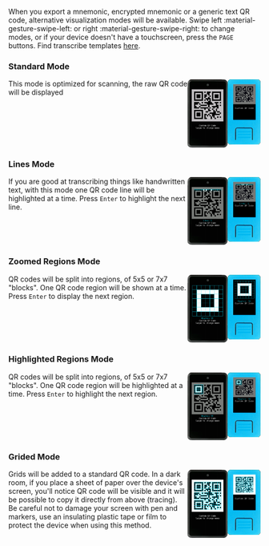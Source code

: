 When you export a mnemonic, encrypted mnemonic or a generic text QR code, alternative visualization modes will be available. Swipe left :material-gesture-swipe-left: or right :material-gesture-swipe-right: to change modes, or if your device doesn't have a touchscreen, press the `PAGE` buttons. Find transcribe templates [here](https://github.com/odudex/krux_binaries/tree/main/templates).

### Standard Mode
<img src="../../../img/maixpy_m5stickv/standard-qr-code-250.png" align="right" style="width: 13%;">
<img src="../../../img/maixpy_amigo/standard-qr-code-300.png" align="right" style="width: 16%;">

This mode is optimized for scanning, the raw QR code will be displayed

<div style="clear: both"></div>

### Lines Mode
<img src="../../../img/maixpy_m5stickv/lines-qr-code-250.png" align="right" style="width: 13%;">
<img src="../../../img/maixpy_amigo/lines-qr-code-300.png" align="right" style="width: 16%;">

If you are good at transcribing things like handwritten text, with this mode one QR code line will be highlighted at a time. Press `Enter` to highlight the next line.

<div style="clear: both"></div>

### Zoomed Regions Mode
<img src="../../../img/maixpy_m5stickv/zoomed-qr-code-250.png" align="right" style="width: 13%;">
<img src="../../../img/maixpy_amigo/zoomed-qr-code-300.png" align="right" style="width: 16%;">

QR codes will be split into regions, of 5x5 or 7x7 "blocks". One QR code region will be shown at a time. Press `Enter` to display the next region.

<div style="clear: both"></div>

### Highlighted Regions Mode
<img src="../../../img/maixpy_m5stickv/regions-qr-code-250.png" align="right" style="width: 13%;">
<img src="../../../img/maixpy_amigo/regions-qr-code-300.png" align="right" style="width: 16%;">

QR codes will be split into regions, of 5x5 or 7x7 "blocks". One QR code region will be highlighted at a time. Press `Enter` to highlight the next region.

<div style="clear: both"></div>

### Grided Mode
<img src="../../../img/maixpy_m5stickv/grided-qr-code-250.png" align="right" style="width: 13%;">
<img src="../../../img/maixpy_amigo/grided-qr-code-300.png" align="right" style="width: 16%;">

Grids will be added to a standard QR code. In a dark room, if you place a sheet of paper over the device's screen, you'll notice QR code will be visible and it will be possible to copy it directly from above (tracing). Be careful not to damage your screen with pen and markers, use an insulating plastic tape or film to protect the device when using this method.

<div style="clear: both"></div>

